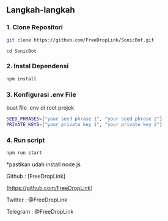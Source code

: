 ## Langkah-langkah

### 1. Clone Repositori

```bash
git clone https://github.com/FreeDropLink/SonicBot.git
```

```
cd SonicBot
```

### 2. Instal Dependensi

```bash
npm install
```

### 3. Konfigurasi .env File

buat file .env di root projek

```bash
SEED_PHRASES=["your seed phrase 1", "your seed phrase 2"]
PRIVATE_KEYS=["your private key 1", "your private key 2"]
```

### 4. Run script

```bash
npm run start
```

\*pastikan udah install node js


Github : [FreeDropLink]

(https://github.com/FreeDropLink)

Twitter : @FreeDropLink

Telegram : @FreeDropLink

